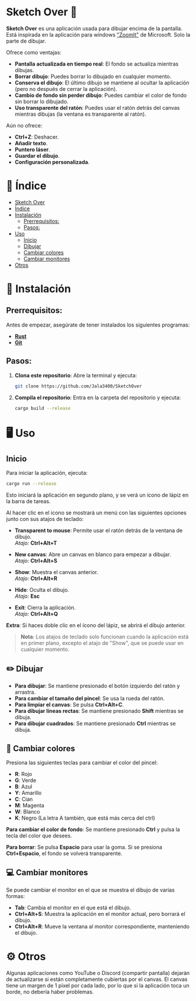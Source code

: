 # Sketch Over 🎨

**Sketch Over** es una aplicación usada para dibujar encima de la pantalla. Está inspirada en la aplicación para windows ["ZoomIt"](https://docs.microsoft.com/en-us/sysinternals/downloads/zoomit) de Microsoft. Solo la parte de dibujar.

Ofrece como ventajas:

-   **Pantalla actualizada en tiempo real**: El fondo se actualiza mientras dibujas.
-   **Borrar dibujo**: Puedes borrar lo dibujado en cualquier momento.
-   **Conserva el dibujo**: El último dibujo se mantiene al ocultar la aplicación (pero no después de cerrar la aplicación).
-   **Cambio de fondo sin perder dibujo**: Puedes cambiar el color de fondo sin borrar lo dibujado.
-   **Uso transparente del ratón**: Puedes usar el ratón detrás del canvas mientras dibujas (la ventana es transparente al ratón).

Aún no ofrece:

-   **Ctrl+Z**: Deshacer.
-   **Añadir texto**.
-   **Puntero láser**.
-   **Guardar el dibujo**.
-   **Configuración personalizada**.

# 📝 Índice

- [Sketch Over](#sketch-over-)
- [Índice](#-índice)
- [Instalación](#-instalación)
  - [Prerrequisitos:](#prerrequisitos)
  - [Pasos:](#pasos)
- [Uso](#️-uso)
  - [Inicio](#inicio)
  - [Dibujar](#️-dibujar)
  - [Cambiar colores](#-cambiar-colores)
  - [Cambiar monitores](#-cambiar-monitores)
- [Otros](#️-otros)

# 🔧 Instalación

## Prerrequisitos:

Antes de empezar, asegúrate de tener instalados los siguientes programas:

-   [**Rust**](https://www.rust-lang.org/)
-   [**Git**](https://git-scm.com/)

## Pasos:

1. **Clona este repositorio**:
   Abre la terminal y ejecuta:

    ```bash
    git clone https://github.com/Jala3400/SketchOver
    ```

2. **Compila el repositorio**:
   Entra en la carpeta del repositorio y ejecuta:
    ```bash
    cargo build --release
    ```

# 🖥️ Uso

## Inicio

Para iniciar la aplicación, ejecuta:

```bash
cargo run --release
```

Esto iniciará la aplicación en segundo plano, y se verá un ícono de lápiz en la barra de tareas.

Al hacer clic en el icono se mostrará un menú con las siguientes opciones junto con sus atajos de teclado:

-   **Transparent to mouse**: Permite usar el ratón detrás de la ventana de dibujo.  
    _Atajo:_ **Ctrl+Alt+T**

-   **New canvas**: Abre un canvas en blanco para empezar a dibujar.  
    _Atajo:_ **Ctrl+Alt+S**

-   **Show**: Muestra el canvas anterior.  
    _Atajo:_ **Ctrl+Alt+R**

-   **Hide**: Oculta el dibujo.  
    _Atajo:_ **Esc**

-   **Exit**: Cierra la aplicación.  
    _Atajo:_ **Ctrl+Alt+Q**

**Extra**: Si haces doble clic en el ícono del lápiz, se abrirá el dibujo anterior.

> **Nota**: Los atajos de teclado solo funcionan cuando la aplicación está en primer plano, excepto el atajo de "Show", que se puede usar en cualquier momento.

## ✏️ Dibujar

-   **Para dibujar**: Se mantiene presionado el botón izquierdo del ratón y arrastra.
-   **Para cambiar el tamaño del pincel**: Se usa la rueda del ratón.
-   **Para limpiar el canvas**: Se pulsa **Ctrl+Alt+C**.
-   **Para dibujar líneas rectas**: Se mantiene presionado **Shift** mientras se dibuja.
-   **Para dibujar cuadrados**: Se mantiene presionado **Ctrl** mientras se dibuja.

## 🎨 Cambiar colores

Presiona las siguientes teclas para cambiar el color del pincel:

-   **R**: Rojo
-   **G**: Verde
-   **B**: Azul
-   **Y**: Amarillo
-   **C**: Cian
-   **M**: Magenta
-   **W**: Blanco
-   **K**: Negro (La letra A también, que está más cerca del ctrl)

**Para cambiar el color de fondo**:
Se mantiene presionado **Ctrl** y pulsa la tecla del color que desees.

**Para borrar**:
Se pulsa **Espacio** para usar la goma. Si se presiona **Ctrl+Espacio**, el fondo se volverá transparente.

## 💻 Cambiar monitores

Se puede cambiar el monitor en el que se muestra el dibujo de varias formas:

-   **Tab**: Cambia el monitor en el que está el dibujo.
-   **Ctrl+Alt+S**: Muestra la aplicación en el monitor actual, pero borrará el dibujo.
-   **Ctrl+Alt+R**: Mueve la ventana al monitor correspondiente, manteniendo el dibujo.

# ⚙️ Otros

Algunas aplicaciones como YouTube o Discord (compartir pantalla) dejarán de actualizarse si están completamente cubiertas por el canvas.
El canvas tiene un margen de 1 píxel por cada lado, por lo que si la aplicación toca un borde, no debería haber problemas.
